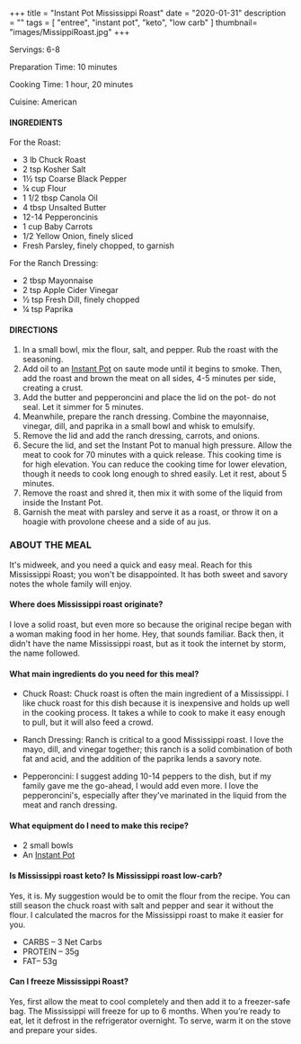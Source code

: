 +++
title = "Instant Pot Mississippi Roast"
date = "2020-01-31"
description = ""
tags = [
    "entree",
    "instant pot",
    "keto",
    "low carb"
]
thumbnail= "images/MissippiRoast.jpg"
+++

Servings: 6-8 <!--more-->

Preparation Time: 10 minutes  

Cooking Time: 1 hour, 20 minutes 

Cuisine: American 

#### INGREDIENTS 

For the Roast: 

* 3 lb Chuck Roast 
* 2 tsp Kosher Salt 
* 1½ tsp Coarse Black Pepper  
* ¼ cup Flour
* 1 1/2 tbsp Canola Oil 
* 4 tbsp Unsalted Butter 
* 12-14 Pepperoncinis 
* 1 cup Baby Carrots
* 1/2 Yellow Onion, finely sliced
* Fresh Parsley, finely chopped, to garnish

For the Ranch Dressing: 

* 2 tbsp Mayonnaise 
* 2 tsp Apple Cider Vinegar 
* ½ tsp Fresh Dill, finely chopped
* ¼ tsp Paprika 

#### DIRECTIONS 

1. In a small bowl, mix the flour, salt, and pepper. Rub the roast with the seasoning.
2. Add oil to an [Instant Pot](https://amzn.to/3qfNYCZ) on saute mode until it begins to smoke. Then, add the roast and brown the meat on all sides, 4-5 minutes per side, creating a crust. 
3. Add the butter and pepperoncini and place the lid on the pot- do not seal. Let it simmer for 5 minutes.
4. Meanwhile, prepare the ranch dressing. Combine the mayonnaise, vinegar, dill, and paprika in a small bowl and whisk to emulsify. 
5. Remove the lid and add the ranch dressing, carrots, and onions. 
6. Secure the lid, and set the Instant Pot to manual high pressure. Allow the meat to cook for 70 minutes with a quick release. This cooking time is for high elevation. You can reduce the cooking time for lower elevation, though it needs to cook long enough to shred easily. Let it rest, about 5 minutes.
7. Remove the roast and shred it, then mix it with some of the liquid from inside the Instant Pot.
7. Garnish the meat with parsley and serve it as a roast, or throw it on a hoagie with provolone cheese and a side of au jus. 

### ABOUT THE MEAL

It's midweek, and you need a quick and easy meal. Reach for this Mississippi Roast; you won't be disappointed. It has both sweet and savory notes the whole family will enjoy. 

#### Where does Mississippi roast originate?

I love a solid roast, but even more so because the original recipe began with a woman making food in her home. Hey, that sounds familiar. Back then, it didn't have the name Mississippi roast, but as it took the internet by storm, the name followed. 

#### What main ingredients do you need for this meal?

* Chuck Roast: Chuck roast is often the main ingredient of a Mississippi. I like chuck roast for this dish because it is inexpensive and holds up well in the cooking process. It takes a while to cook to make it easy enough to pull, but it will also feed a crowd.

* Ranch Dressing: Ranch is critical to a good Mississippi roast. I love the mayo, dill, and vinegar together; this ranch is a solid combination of both fat and acid, and the addition of the paprika lends a savory note. 

* Pepperoncini: I suggest adding 10-14 peppers to the dish, but if my family gave me the go-ahead, I would add even more. I love the pepperoncini's, especially after they've marinated in the liquid from the meat and ranch dressing. 

#### What equipment do I need to make this recipe?

* 2 small bowls
* An [Instant Pot](https://amzn.to/3rOOdWW)

#### Is Mississippi roast keto? Is Mississippi roast low-carb?

Yes, it is. My suggestion would be to omit the flour from the recipe. You can still season the chuck roast with salt and pepper and sear it without the flour. I calculated the macros for the Mississippi roast to make it easier for you.  

* CARBS – 3 Net Carbs
* PROTEIN – 35g 
* FAT– 53g

#### Can I freeze Mississippi Roast? 

Yes, first allow the meat to cool completely and then add it to a freezer-safe bag. The Mississippi will freeze for up to 6 months. When you’re ready to eat, let it defrost in the refrigerator overnight. To serve, warm it on the stove and prepare your sides. 
